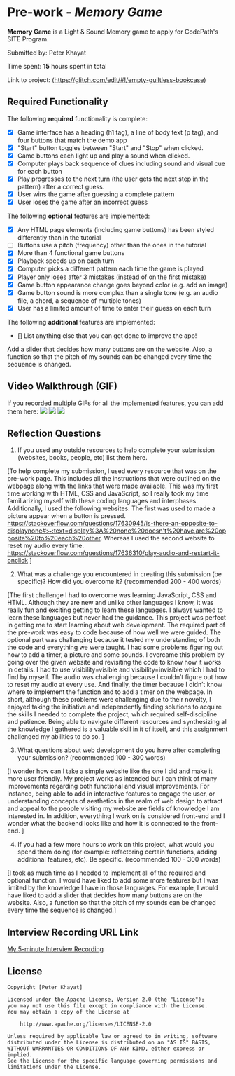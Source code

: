 # Pre-work - *Memory Game*

**Memory Game** is a Light & Sound Memory game to apply for CodePath's SITE Program. 

Submitted by: Peter Khayat

Time spent: **15** hours spent in total

Link to project: (https://glitch.com/edit/#!/empty-guiltless-bookcase)

## Required Functionality

The following **required** functionality is complete:

* [x] Game interface has a heading (h1 tag), a line of body text (p tag), and four buttons that match the demo app
* [x] "Start" button toggles between "Start" and "Stop" when clicked. 
* [x] Game buttons each light up and play a sound when clicked. 
* [x] Computer plays back sequence of clues including sound and visual cue for each button
* [x] Play progresses to the next turn (the user gets the next step in the pattern) after a correct guess. 
* [x] User wins the game after guessing a complete pattern
* [x] User loses the game after an incorrect guess

The following **optional** features are implemented:

* [x] Any HTML page elements (including game buttons) has been styled differently than in the tutorial
* [ ] Buttons use a pitch (frequency) other than the ones in the tutorial
* [x] More than 4 functional game buttons
* [x] Playback speeds up on each turn
* [x] Computer picks a different pattern each time the game is played
* [x] Player only loses after 3 mistakes (instead of on the first mistake)
* [x] Game button appearance change goes beyond color (e.g. add an image)
* [x] Game button sound is more complex than a single tone (e.g. an audio file, a chord, a sequence of multiple tones)
* [x] User has a limited amount of time to enter their guess on each turn

The following **additional** features are implemented:

- [] List anything else that you can get done to improve the app!

Add a slider that decides how many buttons are on the website.
Also, a function so that the pitch of my sounds can be changed every time the sequence is changed.


## Video Walkthrough (GIF)

If you recorded multiple GIFs for all the implemented features, you can add them here:
![](http://g.recordit.co/5mionyTLpz.gif)
![](http://g.recordit.co/47NXAKsB2f.gif)
![](http://g.recordit.co/qJJMGblHso.gif)

## Reflection Questions
1. If you used any outside resources to help complete your submission (websites, books, people, etc) list them here. 

[To help complete my submission, I used every resource that was on the pre-work page. This includes all the instructions that were outlined on the webpage along with the links that were made available.
This was my first time working with HTML, CSS and JavaScript, so I really took my time familiarizing myself with these coding languages and interphases. 
Additionally, I used the following websites:
The first was used to made a picture appear when a button is pressed.
https://stackoverflow.com/questions/17630945/is-there-an-opposite-to-displaynone#:~:text=display%3A%20none%20doesn't%20have,are%20opposite%20to%20each%20other.
Whereas I used the second website to reset my audio every time.
https://stackoverflow.com/questions/17636310/play-audio-and-restart-it-onclick
]

2. What was a challenge you encountered in creating this submission (be specific)? How did you overcome it? (recommended 200 - 400 words) 

[The first challenge I had to overcome was learning JavaScript, CSS and HTML. Although they are  new and unlike other languages I know, it was really fun and exciting getting to learn these languages. I always wanted to learn these languages but never had the guidance. This project was perfect in getting me to start learning about web development.
The required part of the pre-work was easy to code because of how well we were guided.
The optional part was challenging because it tested my understanding of both the code and everything we were taught. I had some problems figuring out how to add a timer, a picture and some sounds. I overcame this problem by going over the given website and revisiting the code to know how it works in details. I had to use visibility=visible and visibility=invisible which I had to find by myself. The audio was challenging because I couldn’t figure out how to reset my audio at every use. And finally, the timer because I didn’t know where to implement the function and to add a timer on the webpage.
 In short, although these problems were challenging due to their novelty, I enjoyed taking the initiative and independently finding solutions to acquire the skills I needed to complete the project, which required self-discipline and patience. Being able to navigate different resources and synthesizing all the knowledge I gathered is a valuable skill in it of itself, and this assignment challenged my abilities to do so.
]

3. What questions about web development do you have after completing your submission? (recommended 100 - 300 words) 

[I wonder how can I take a simple website like the one I did and make it more user friendly.  My project works as intended but I can think of many improvements regarding both functional and visual improvements. For instance, being able to add in interactive features to engage the user, or understanding concepts of aesthetics in the realm of web design to attract and appeal to the people visiting my website are fields of knowledge I am interested in.
In addition, everything I work on is considered front-end and I wonder what the backend looks like and how it is connected to the front-end.
]

4. If you had a few more hours to work on this project, what would you spend them doing (for example: refactoring certain functions, adding additional features, etc). Be specific. (recommended 100 - 300 words) 

[I took as much time as I needed to implement all of the required and optional function. I would have liked to add some more features but I was limited by the knowledge I have in those languages. For example, I would have liked to add a slider that decides how many buttons are on the website. Also, a function so that the pitch of my sounds can be changed every time the sequence is changed.]



## Interview Recording URL Link

[My 5-minute Interview Recording](your-link-here)


## License

    Copyright [Peter Khayat]

    Licensed under the Apache License, Version 2.0 (the "License");
    you may not use this file except in compliance with the License.
    You may obtain a copy of the License at

        http://www.apache.org/licenses/LICENSE-2.0

    Unless required by applicable law or agreed to in writing, software
    distributed under the License is distributed on an "AS IS" BASIS,
    WITHOUT WARRANTIES OR CONDITIONS OF ANY KIND, either express or implied.
    See the License for the specific language governing permissions and
    limitations under the License.